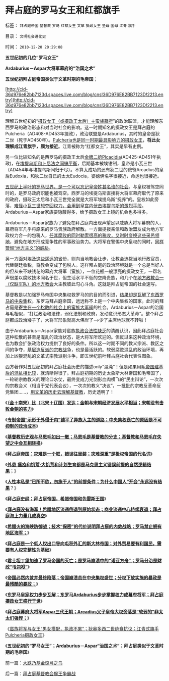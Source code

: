 # 拜占庭的罗马女王和红都旗手

标签： `拜占庭帝国` `基督教` `罗马` `红都女王` `文革` `摄政女王` `圣母` `国母` `江青` `旗手` 

目录： `文明社会进化史`

时间： `2010-12-20 20:29:08`

**五世纪初的几位“罗马女王”**

**Ardaburius－Aspar大将军幕府的“治国之术”**

**五世纪初拜占庭帝国类似于文革时期的毛帝国**；

[http://cid-36d976e82bb7123d.spaces.live.com/blog/cns!36D976E82BB7123D!2213.entry](http://cid-36d976e82bb7123d.spaces.live.com/blog/cns!36D976E82BB7123D!2213.entry)

理解五世纪初的“[摄政女王（或摄政王太后）＋蛮族幕府](../../../2010/12/19/“男女搭配，执政不累”的江青，甘地和大将军.md)”的政治联盟，才能理解东西罗马的政治形态和对当时社会的影响。这一时期知名的摄政女王是拜占庭的Pulcheria（AD408-AD453年摄政），政治联盟是Ardaburius，其时的皇帝是狄二世（死于AD450年）。[Pulcheria也是同一时期最具影响力的摄政女王](../../../2010/12/19/拜占庭初期流行摄政女王.md)，**将此女理解成江青旗手，颇为接近**。江青被称为“红都女王”，其实是早有史例。

另一位比较知名的是西罗马的摄政王太后[金牌二奶Plcacidia](../../../2010/12/7/西罗马最尊贵的二奶门.md)(AD425-AD451年执政)，在[埃提乌斯和卜尼法之间搞平衡](../../../2010/12/10/最后一个实权皇帝，蛮族入主西罗马；.md)，后期基本被埃钳制，皇帝是小瓦三世（AD454年与埃提乌斯同归于尽）。不算太成功的还有狄二世的爸爸Arcadius的皇后Eudoxia，和狄二世自已的太太Eudocia，婆媳俩名字很接近，命运也很接近。

[五世纪上半叶的罗马世界，是一个可以忘记皇帝姓甚名谁的社会](../../../2010/12/19/拜占庭幕府大将军Aspar三代王朝.md)。与皇权被驾空同时的，是罗马政府职能也被驾空。西罗马的埃提乌斯直接将大将军幕府取代了原来的政府，摄政王太后和小瓦三世完全就是大将军埃提乌斯“抚养”的。皇权如此旁落，[难怪小瓦三世想夺回权力，会用到皇宫内伏击埃提乌斯的激烈手段](../../../2010/12/11/人治文化中人人被迫自相残杀；幕府将军和罗马皇帝；.md)。Ardaburius－Aspar家族要隐蔽得多，给予摄政女王上镜的机会也多得多。

Ardaburius－Aspar家族为了避免在拜占庭内出现声望足以威胁大将军幕府的人，幕府将军几乎将原来的罗马贵族政府解散。一方面提拨亲信和政治盟友成为地方军政权力合一的包税人，[任其腐败的同时勒索很高的税收，又时时变换这些采邑领地](../../../2010/11/24/空降比采邑制伤害大；地方主义的积极性；.md)，避免在地方形成竞争性的军事政治势力。大将军在警惕中央皇权的同时，[同样警惕“地方主义”的威胁](../../../2010/11/25/民主就是行省制度向地方市政转变.md)。

另一方面对[埃及这些遥远的省](../../../2010/6/3/罗马埃及行省赋税相当于唐明税入或宋清的一半.md)份，则向当地教会让步，让教会选拨当地行政官员，代替朝廷收税，将教会变成了包税人。这样拜占庭的政治环境就是一个总是当好人的但从来不缺钱花的幕府大将军（蛮族），一位花瓶一般漂亮的摄政女王，一帮名声很差以腐败技术闻名于世，但生活水平不低的空降贵族，和几个在[地方政教合一（仅缺军队）的地方教会](../../../2010/11/21/基督教罗马：迫害异教，迫害异端，政教合一.md)大主教彼此勾心斗角。这就是拜占庭帝国的社会速写。

基督教是以加强罗马帝国中央集权救罗马的的目的而引进，[结果却是瓦解了东西罗马的中央集](../../../2010/11/28/基督教相当于罗马帝国的执政党.md)权。东罗马拜占庭帝国，远远称不上是一个中央集权的国家。此时的拜占庭是[寄生在一个松散的社会上的蛮族大军阀](../../../2010/5/14/传统文化国家主义抵抗现代文明节节败退史.md)的社会。Ardaburius－Aspar的治国与毛相似，“打烂政治和法律，弱化法制和政府，发动意识形态大革命”。整个拜占庭都成政治矮子了，大将军形象就高大伟岸了——>少了主席地球就不转啦！

由于Ardaburius－Aspar家族对蛮族[执政合法性缺乏](http://hi.baidu.com/darthchn/blog/item/58b04e0295a3e1e208fa93f8.html)的清醒认识，因此拜占庭社会这种松散的甚至是混乱的政治状态，是大将军所欢迎的。但反过来这种政治环境，也为教会扩张政治权力提供了良好的条件。所以这一时期不同的教义宗派、教区之间的争夺，[基层造反派的宗教战争](../../../2010/11/20/四世纪基督教内战：没饭吃的天使变魔鬼.md)，也是最活跃的。软弱腐败混乱的政治环境，再加上凶狠混乱的文革式宗教派别斗争，即五世纪前叶拜占庭社会代表性图象。

西方著作对五世纪初的拜占庭社会历史的描述only“混沌”！但是如果用[毛帝国建基后的混乱相比较](http://cid-36d976e82bb7123d.spaces.live.com/blog/cns!36D976E82BB7123D!437.entry)，就清晰得很了。拜占庭初期的历史太象斯大林帝国和毛帝国了，一轮轮宗教教义的理论口水仗，最终变成刀光剑影血肉横飞的“民主辩论”，一次次的宗教会义（相当于党代表会议），一次次的教义“决议”，一批批的宗教反革命反党集团……，[用文革的历史去理解基督教](../../../2010/5/24/袁腾飞确实没有资格评价毛主席！散户有胆量赚钱吗？.md)，历史透明了！

《[**（金＋南宋）比（北宋＋辽国）发达；金朝与宋朝经济发展水平相当；宋朝没有击败金朝的实力**](../../../2010/12/16/金朝与宋朝经济发展水平大致相当.md)》

《[**专制帝国“示形于外侵于内”铺平了异族入主的道路；中央集权衰亡的原因是不可抑制的政治成本**](../../../2010/12/16/中央集权帝国被少数民族灭亡是历史规律.md)》

《[**基督教历史观与马恩毛如出一辙；马恩毛是基督教的分支；基督教和马恩毛在失望之中会互相转换**](../../../2010/12/16/马克思主义是基督教分支；基督教是原始斯大林政党.md)》

《[**拜占庭帝国：灾难是一个框，错误往里装；灾难深重”是极权帝国的代名词**](../../../2010/12/16/“灾难深重”意味着社会腐朽.md)》

《[**外患,瘟疫和饥荒;大饥荒和计划生育都是马克思主义错误前提的自然逻辑结果**](../../../2010/12/17/计划生育相当于一场严重的战争损失.md)；》

《[**人性本私是“已所不欲，勿施于人”的前提条件；为什么中国人“开会”永远没有结果**](../../../2010/12/17/为什么中国人“开会”永远没有结果？.md)？》

《[**拜占庭史纲；拜占庭帝国，希腊帝国和色雷斯王国**](../../../2010/12/17/拜占庭帝国，希腊帝国和色雷斯王国.md)》

《[**拜占庭没有海军！希腊地区流通倒退到原始状态；商业流通中心持续衰退；拜占庭海上力量几成真空**](../../../2010/12/18/拜占庭没有海军！商业流通中心持续衰退!.md)》

《[**希腊火的海峡防御战；技术“保密”的代价说明拜占庭的内敛战略；罗马禁止拥有地区海军；**](../../../2010/12/18/拜占庭中国式“海上长城”防御战略.md)》

《[**拜占庭是一个低人权出口导向屯积外汇的斯大林帝国；对外贸易要有利国民，需要有人权完整性为基础**](../../../2010/12/18/拜占庭是出口导向屯积外汇货币国际化的帝国.md)》

《[**君士坦丁堡加速了罗马帝国的灭亡；是罗马崩溃中的“诺亚方舟”；罗马分治是财政“甩包袱”**](../../../2010/12/18/“诺亚方舟”君士坦丁堡加速了罗马灭亡.md)》

《[**帝国必然内敛并最终陷落；帝国崩溃总在中央集权盛世；分权下放实施的暴政是最残酷的暴政；**](../../../2010/12/19/专制帝国在盛世后迅速沦亡.md)》

《[**东罗马皇家权力步步瓦解；东罗马Ardaburius步步掌握权力成幕府将军；拜占庭摄政女王盛行于世**](../../../2010/12/19/拜占庭初期流行摄政女王.md)》

《[**拜占庭幕府大将军Aspar三代王朝；Arcadius父子皇帝大权旁落是“软弱的”非太太们强悍；**](../../../2010/12/19/拜占庭幕府大将军Aspar三代王朝.md)》

《[蛮族将军与女王“男女搭配，执政不累”；狄奥多西二世绝食抗议；江青式旗手Pulcheria摄政女王](../../../2010/12/19/“男女搭配，执政不累”的江青，甘地和大将军.md)》

《**五世纪初的“罗马女王”；Ardaburius－Aspar“治国之术”；拜占庭类似于文革时期的毛帝国**》



前一篇：[大跌乃基金惊弓之鸟](../../../2010/12/20/大跌乃基金惊弓之鸟.md)

后一篇：[拜占庭基督教会猴王争霸战](../../../2010/12/20/拜占庭基督教会猴王争霸战.md)